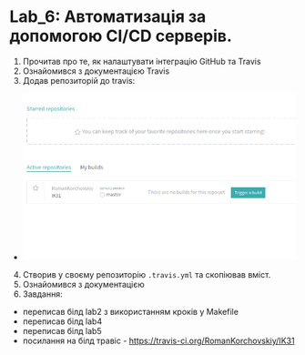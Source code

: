 # Lab_6: Автоматизація за допомогою CI/CD серверів.

1. Прочитав про те, як налаштувати інтеграцію GitHub та Travis
2. Ознайомився з документацією Travis
3. Додав репозиторій до travis:
- ![](img/travis_repo.png)
4. Створив у своєму репозиторію `.travis.yml` та скопіював вміст.
5.  Ознайомився з документацією
6. Завдання:
- переписав білд lab2 з використанням кроків у Makefile
- переписав білд lab4
- переписав білд lab5
- посилання на білд травіс - https://travis-ci.org/RomanKorchovskiy/IK31